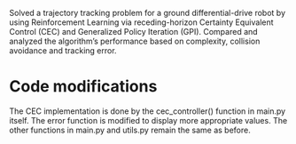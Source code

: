 Solved a trajectory tracking problem for a ground differential-drive robot by using Reinforcement Learning via receding-horizon Certainty Equivalent Control (CEC) and Generalized Policy Iteration (GPI). Compared and analyzed the algorithm’s performance based on complexity, collision avoidance and tracking error.


# Code modifications
The CEC implementation is done by the cec_controller() function in main.py itself. 
The error function is modified to display more appropriate values.
The other functions in main.py and utils.py remain the same as before.
